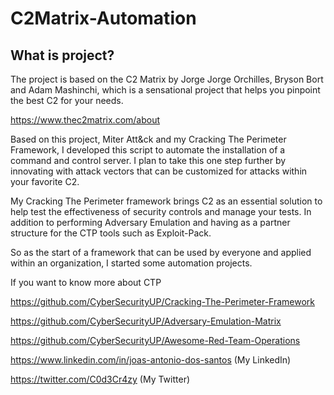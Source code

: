 # C2Matrix-Automation

## What is project?

The project is based on the C2 Matrix by Jorge Jorge Orchilles, Bryson Bort and Adam Mashinchi, which is a sensational project that helps you pinpoint the best C2 for your needs.

https://www.thec2matrix.com/about

Based on this project, Miter Att&ck and my Cracking The Perimeter Framework, I developed this script to automate the installation of a command and control server. I plan to take this one step further by innovating with attack vectors that can be customized for attacks within your favorite C2.


My Cracking The Perimeter framework brings C2 as an essential solution to help test the effectiveness of security controls and manage your tests. In addition to performing Adversary Emulation and having as a partner structure for the CTP tools such as Exploit-Pack.


So as the start of a framework that can be used by everyone and applied within an organization, I started some automation projects.


If you want to know more about CTP


https://github.com/CyberSecurityUP/Cracking-The-Perimeter-Framework

https://github.com/CyberSecurityUP/Adversary-Emulation-Matrix

https://github.com/CyberSecurityUP/Awesome-Red-Team-Operations

https://www.linkedin.com/in/joas-antonio-dos-santos (My LinkedIn)

https://twitter.com/C0d3Cr4zy (My Twitter)
